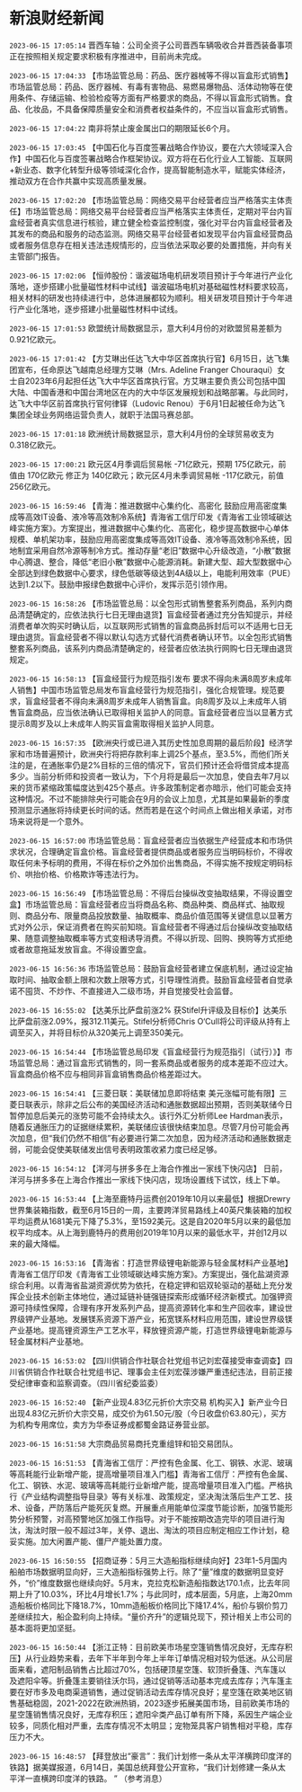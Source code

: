 # 新浪财经新闻
`2023-06-15 17:05:14` 晋西车轴：公司全资子公司晋西车辆吸收合并晋西装备事项正在按照相关规定要求积极有序推进中，目前尚未完成。

`2023-06-15 17:04:33` 【市场监管总局：药品、医疗器械等不得以盲盒形式销售】市场监管总局：药品、医疗器械、有毒有害物品、易燃易爆物品、活体动物等在使用条件、存储运输、检验检疫等方面有严格要求的商品，不得以盲盒形式销售。食品、化妆品，不具备保障质量安全和消费者权益条件的，不应当以盲盒形式销售。

`2023-06-15 17:04:22` 南非将禁止废金属出口的期限延长6个月。

`2023-06-15 17:03:45` 【中国石化与百度签署战略合作协议，要在六大领域深入合作】中国石化与百度签署战略合作框架协议。双方将在石化行业人工智能、互联网+新业态、数字化转型升级等领域深化合作，提高智能制造水平，赋能实体经济，推动双方在合作共赢中实现高质量发展。

`2023-06-15 17:02:20` 【市场监管总局：网络交易平台经营者应当严格落实主体责任】市场监管总局：网络交易平台经营者应当严格落实主体责任，定期对平台内盲盒经营者真实信息进行核验，建立健全检查监控制度，强化对平台内盲盒经营者及其发布的商品和服务的动态监测。网络交易平台经营者如发现平台内盲盒经营商品或者服务信息存在相关违法违规情形的，应当依法采取必要的处置措施，并向有关主管部门报告。

`2023-06-15 17:02:06` 【恒帅股份：谐波磁场电机研发项目预计于今年进行产业化落地，逐步搭建小批量磁性材料中试线】谐波磁场电机对基础磁性材料要求较高，相关材料的研发也持续进行中，总体进展都较为顺利。相关研发项目预计于今年进行产业化落地，逐步搭建小批量磁性材料中试线。

`2023-06-15 17:01:53` 欧盟统计局数据显示，意大利4月份的对欧盟贸易差额为0.921亿欧元。

`2023-06-15 17:01:42` 【方艾琳出任达飞大中华区首席执行官】6月15日，达飞集团宣布，任命原达飞越南总经理方艾琳（Mrs. Adeline Franger Chouraqui）女士自2023年6月起担任达飞大中华区首席执行官。方艾琳主要负责公司包括中国大陆、中国香港和中国台湾地区在内的大中华区发展规划和战略部署。与此同时，达飞大中华区前首席执行官何律铎（Ludovic Renou）于6月1日起被任命为达飞集团全球业务网络运营负责人，就职于法国马赛总部。

`2023-06-15 17:01:18` 欧洲统计局数据显示，意大利4月份的全球贸易收支为0.318亿欧元。

`2023-06-15 17:00:21` 欧元区4月季调后贸易帐 -71亿欧元，预期 175亿欧元，前值由 170亿欧元 修正为 140亿欧元；欧元区4月未季调贸易帐 -117亿欧元，前值256亿欧元。

`2023-06-15 16:59:46` 【青海：推进数据中心集约化、高密化 鼓励应用高密度集成等高效IT设备、液冷等高效制冷系统】青海省工信厅印发《青海省工业领域碳达峰实施方案》。方案提出，推进数据中心集约化、高密化，稳步提高数据中心单体规模、单机架功率，鼓励应用高密度集成等高效IT设备、液冷等高效制冷系统，因地制宜采用自然冷源等制冷方式。推动存量“老旧”数据中心升级改造，“小散”数据中心腾退、整合，降低“老旧小散”数据中心能源消耗。新建大型、超大型数据中心全部达到绿色数据中心要求，绿色低碳等级达到4A级以上，电能利用效率（PUE）达到1.2以下。鼓励申报绿色数据中心评价，发挥示范引领作用。

`2023-06-15 16:58:26` 【市场监管总局：以全包形式销售整套系列商品，系列内商品清楚确定的，应依法执行七日无理由退货】盲盒经营者通过充分告知提示，并经消费者单次购买时确认后，以互联网形式销售的盲盒商品拆封后可以不适用七日无理由退货。盲盒经营者不得以默认勾选方式替代消费者确认环节。以全包形式销售整套系列商品，该系列内商品清楚确定的，经营者应依法执行网购七日无理由退货规定。

`2023-06-15 16:58:13` 【盲盒经营行为规范指引发布 要求不得向未满8周岁未成年人销售】中国市场监管总局发布盲盒经营行为规范指引，强化合规管理。规范要求，盲盒经营者不得向未满8周岁未成年人销售盲盒。向8周岁及以上未成年人销售盲盒商品，应当依法确认已取得相关监护人的同意。盲盒经营者应当以显著方式提示8周岁及以上未成年人购买盲盒需取得相关监护人同意。

`2023-06-15 16:57:35` 【欧洲央行或已进入其历史性加息周期的最后阶段】经济学家和市场普遍预计，欧洲央行将把存款利率上调25个基点，至3.5%，而他们所关注的是，在通胀率仍是2%目标的三倍的情况下，官员们预计还会将借贷成本提高多少。当前分析师和投资者一致认为，下个月将是最后一次加息，使自去年7月以来的货币紧缩政策幅度达到425个基点。许多政策制定者亦暗示，他们可能会支持这种情况。不过不能排除央行可能会在9月的会议上加息，尤其是如果最新的季度预测显示通胀将持续更长时间的话。然而若是在这个时间点上做出相关承诺，对市场来说将是一个意外。

`2023-06-15 16:57:00` 市场监管总局：盲盒经营者应当依据生产经营成本和市场供求状况，合理确定盲盒价格。盲盒经营者提供商品或者服务应当明码标价，不得收取任何未予标明的费用，不得在标价之外加价出售商品，不得实施不按规定明码标价、哄抬价格、价格欺诈等违法行为。

`2023-06-15 16:56:49` 【市场监管总局：不得后台操纵改变抽取结果，不得设置空盒】市场监管总局：盲盒经营者应当将商品名称、商品种类、商品样式、抽取规则、商品分布、限量商品投放数量、抽取概率、商品价值范围等关键信息以显著方式对外公示，保证消费者在购买前知晓。盲盒经营者不得通过后台操纵改变抽取结果、随意调整抽取概率等方式变相诱导消费。不得以折现、回购、换购等方式拒绝或者故意拖延发放盲盒。不得设置空盒。

`2023-06-15 16:56:36` 市场监管总局：鼓励盲盒经营者建立保底机制，通过设定抽取时间、抽取金额上限和次数上限等方式，引导理性消费。鼓励盲盒经营者自觉承诺不囤货、不炒作、不直接进入二级市场，并自觉接受社会监督。

`2023-06-15 16:55:02` 【达美乐比萨盘前涨2% 获Stifel升评级及目标价】达美乐比萨盘前涨2.09%，报312.11美元。Stifel分析师Chris O‘Cull将公司评级从持有上调至买入，并将目标价从320美元上调至350美元。

`2023-06-15 16:54:44` 【市场监管总局印发《盲盒经营行为规范指引（试行）》】市场监管总局：通过盲盒形式销售的，同一套系商品或者服务的成本差距不应过大。盲盒商品价格不应与相同非盲盒销售商品价格差距过大。

`2023-06-15 16:54:41` 【三菱日联：美联储加息即将结束 美元涨幅可能有限】三菱日联表示，除非之后公布的美国经济活动和通胀数据超出预期，否则美联储今日暂停加息后美元的涨势可能不会持续太久。该行外汇分析师Lee Hardman表示，随着反通胀压力的证据继续累积，美联储应该很快结束加息。尽管7月份可能会再次加息，但“我们仍然不相信”有必要进行第二次加息，因为经济活动和通胀数据走弱，可能会促使美联储发出信号表明政策收紧力度已经足够。

`2023-06-15 16:54:12` 【洋河与拼多多在上海合作推出一家线下快闪店】 日前，洋河与拼多多在上海合作推出一家线下快闪店，现场设置线下试饮，线上下单。

`2023-06-15 16:53:44` 【上海至鹿特丹运费创2019年10月以来最低】根据Drewry世界集装箱指数，截至6月15日的一周，主要跨洋贸易路线上40英尺集装箱的加权平均运费从1681美元下降了5.3%，至1592美元。这是自2020年5月以来的最低加权平均成本。从上海到鹿特丹的费用创2019年10月以来的最低水平，并创12月以来的最大降幅。

`2023-06-15 16:53:16` 【青海省：打造世界级锂电新能源与轻金属材料产业基地】青海省工信厅印发《青海省工业领域碳达峰实施方案》。方案提出，强化盐湖资源综合利用。以青海省盐湖资源优势为依托，在稳定钾和铝双轮驱动的基础上充分发挥企业技术创新主体地位，通过延链补链强链探索形成循环经济新模式。加强钾资源可持续性保障，合理有序开发系列产品，提高资源转化率和生产回收率，建设世界级钾产业基地。发展镁系资源下游产业，拓宽镁系材料应用范围，建设世界级镁产业基地。提高锂资源生产工艺水平，释放锂资源产能，打造世界级锂电新能源与轻金属材料产业基地。

`2023-06-15 16:53:02` 【四川供销合作社联合社党组书记刘宏葆接受审查调查】四川省供销合作社联合社党组书记、理事会主任刘宏葆涉嫌严重违纪违法，目前正接受纪律审查和监察调查。（四川省纪委监委）

`2023-06-15 16:52:40` 【新产业现4.83亿元折价大宗交易 机构买入】新产业今日出现4.83亿元折价大宗交易，成交价为61.50元/股（今日收盘价63.80元），买方为机构专用席位，卖方为华泰证券成都蜀金路证券营业部。

`2023-06-15 16:51:58` 大宗商品贸易商托克重组锌和铅交易团队。

`2023-06-15 16:51:53` 【青海省工信厅：严控有色金属、化工、钢铁、水泥、玻璃等高耗能行业新增产能，提高增量项目准入门槛】青海省工信厅：严控有色金属、化工、钢铁、水泥、玻璃等高耗能行业新增产能，提高增量项目准入门槛。严格执行《产业结构调整指导目录》等有关标准、政策规定，坚决淘汰落后生产工艺、技术、设备，严防落后产能死灰复燃。开展重点用能单位深度节能诊断，加强节能形势分析预警，对高预警地区加强工作指导。对于不能按期改造完毕的项目进行淘汰，淘汰时限一般不超过3年，关停、退出、淘汰的项目应制定相应工作计划，稳妥实施。加大闲置产能、僵尸产能处置力度。

`2023-06-15 16:50:55` 【招商证券：5月三大造船指标继续向好】23年1-5月国内船舶市场数据明显向好，三大造船指标强势上行。除了“量”维度的数据明显变好外，“价”维度数据也继续向好。5月末，克拉克松新造船指数达170.1点，比去年同期上升了10.03%，环比4月增长1.7%；与此同时，成本层面，5月底，上海20mm造船板价格同比下降18.7%，10mm造船板价格同比下降17.4%，船价与钢价剪刀差继续拉大，船企盈利向上持续。“量价齐升”的逻辑兑现下，预计相关上市公司的基本面将更加坚挺。

`2023-06-15 16:50:44` 【浙江正特：目前欧美市场星空篷销售情况良好，无库存积压】从行业趋势来看，去年下半年到今年上半年订单情况相对较为低迷。从公司层面来看，遮阳制品销售占比超过70%，包括硬顶星空篷、软顶折叠篷、汽车篷以及遮阳伞等。折叠篷主要销往沃尔玛，通过促销等活动基本完成去库存；汽车篷主要在好市多及电商渠道销售，通过促销活动去库存情况良好；星空篷在欧美地区销售基础稳固，2021-2022在欧洲热销，2023逐步拓展美国市场，目前欧美市场的星空篷销售情况良好，无库存积压；遮阳伞类产品订单有所下降，系因生产端企业较多，同质化相对严重，去库存情况不太明显；宠物笼具客户销售相对平稳，库存压力不大。

`2023-06-15 16:48:57` 【拜登放出“豪言”：我们计划修一条从太平洋横跨印度洋的铁路】据美媒报道，6月14日，美国总统拜登公开宣称，“我们计划修建一条从太平洋一直横跨印度洋的铁路。 ” （参考消息）

